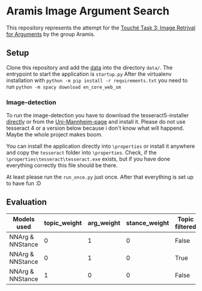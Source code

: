 # Aramis Image Argument Search

This repository represents the attempt for the [Touché Task 3: Image Retrival for Arguments](https://webis.de/events/touche-22/) by the group Aramis. 

## Setup
Clone this repository and add the [data](https://files.webis.de/data-in-progress/data-research/arguana/touche/touche22/2022-task3/) into the directory `data/`. The entrypoint to start the application is `startup.py`
After the virtualenv installation with ``python -m pip install -r requirements.txt`` you need to run `python -m spacy download en_core_web_sm`

### Image-detection
To run the image-detection you have to download the tesseract5-installer [directly](https://digi.bib.uni-mannheim.de/tesseract/tesseract-ocr-w64-setup-v5.0.0-rc1.20211030.exe)
or from the [Uni-Mannheim-page](https://github.com/UB-Mannheim/tesseract/wiki) and install it. Please do not use tesseract 4 or a version below because i don't know what will happend. Maybe the whole project makes boom.

You can install the application directly into ``\properties`` or install it anywhere and copy the ``tesseract`` folder into ``\properties``.
Check, if the ``\properties\tesseract\tesseract.exe`` exists, but if you have done everything correctly this file should be there.

At least please run the ``run_once.py`` just once. After that everything is set up to have fun :D

## Evaluation

| Models used      | topic_weight | arg_weight | stance_weight | Topic filtered | strong@20 | strong@50 | both@20 | both@50 | topics     |
|------------------|--------------|------------|---------------|----------------|-----------|-----------|---------|---------|------------|
| NNArg & NNStance | 0            | 1          | 0             | False          | 0.0923    | ?         | 0.158   | ?       | all evaled |
| NNArg & NNStance | 0            | 1          | 0             | True           | 0.1337    | 0.1316    | 0.2324  | 0.2309  | all evaled |
| NNArg & NNStance | 1            | 0          | 0             | False          | 0.0736    | ?         | 0.131   | ?       | all evaled |